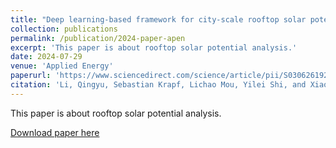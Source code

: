 ```yaml
---
title: "Deep learning-based framework for city-scale rooftop solar potential estimation by considering roof superstructures"
collection: publications
permalink: /publication/2024-paper-apen
excerpt: 'This paper is about rooftop solar potential analysis.'
date: 2024-07-29
venue: 'Applied Energy'
paperurl: 'https://www.sciencedirect.com/science/article/pii/S0306261924012224'
citation: 'Li, Qingyu, Sebastian Krapf, Lichao Mou, Yilei Shi, and Xiao Xiang Zhu. "Deep learning-based framework for city-scale rooftop solar potential estimation by considering roof superstructures." Applied Energy (2024).'
---
```

This paper is about  rooftop solar potential analysis.

[Download paper here](https://github.com/lqycrystal/qingyuli.github.io/tree/main/files/2024-paper-apen.pdf)
